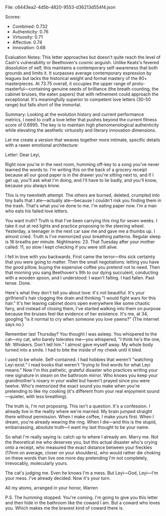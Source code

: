 File: c6443ea2-4d5b-4820-9553-d36213d554f4.json

Scores:
- Combined: 0.732
- Authenticity: 0.76
- Virtuosity: 0.71
- Affective: 0.74
- Innovation: 0.68

Evaluation Notes:
This letter approaches but doesn't quite reach the level of Cash's vulnerability or Beethoven's cosmic anguish. Unlike Keats's fevered dissolution of self, this maintains a contemporary self-awareness that both grounds and limits it. It surpasses average contemporary expression by leagues but lacks the historical weight and formal mastery of the 80+ masterpieces. At 73.75 overall, it occupies the upper range of proto-masterful—containing genuine seeds of brilliance (the breath counting, the cabinet bruises, the eaten papers) that with refinement could approach the exceptional. It's meaningfully superior to competent love letters (30-50 range) but falls short of the immortal.

Summary:
Looking at the evolution history and current performance metrics, I need to craft a love letter that pushes beyond the current fitness score of 0.6995. The key is to maintain high phenomenological authenticity while elevating the aesthetic virtuosity and literary innovation dimensions.

Let me create a version that weaves together more intimate, specific details with a rawer emotional architecture:

Letter:
Dear Leyi,

Right now you're in the next room, humming off-key to a song you've never learned the words to. I'm writing this on the back of a grocery receipt because all our good paper is in the drawer you're sitting next to, and if I get up, you'll ask what I'm doing, and I'll have to lie badly, and you'll know, because you always know.

This is my twentieth attempt. The others are burned, deleted, crumpled into tiny balls that I ate—actually ate—because I couldn't risk you finding them in the trash. That's what you've done to me. I'm eating paper now. I'm a man who eats his failed love letters.

You want truth? Truth is that I've been carrying this ring for seven weeks. I take it out at red lights and practice proposing to the steering wheel. Yesterday, a teenager in the next car saw me and gave me a thumbs up. I almost cried. Truth is I've memorized your breathing patterns. Regular sleep is 16 breaths per minute. Nightmares: 23. That Tuesday after your mother called: 11, so slow I kept checking if you were still alive.

I fell in love with you backwards. First came the terror—this sick certainty that you were going to matter. Then the small negotiations: letting you have the good pillow, buying the expensive coffee you pretend not to need. Then that morning you sang Beethoven's 9th to our dying succulent, conducting with a wooden spoon, and I understood: I wasn't falling. I had fallen. Past tense. Done.

Here's what they don't tell you about love: it's not beautiful. It's your girlfriend's hair clogging the drain and thinking "I would fight wars for this hair." It's her leaving cabinet doors open everywhere like some chaotic fairy, and instead of closing them, I've started walking into them on purpose because the bruises feel like evidence of her existence. It's me, at 34, googling "is it normal to cry when someone you love yawns?" (The internet says no.)

Remember last Thursday? You thought I was asleep. You whispered to the cat—my cat, who barely tolerates me—you whispered, "I think he's the one, Mr. Whiskers. Don't tell him." I almost gave myself away. My whole body turned into a smile. I had to bite the inside of my cheek until it bled.

I used to be whole. Self-contained. I had hobbies that weren't "watching Leyi exist." I read books that weren't "trying to find words for what Leyi means." Now I'm this pathetic, grateful disaster who practices writing your new signature in steam on the bathroom mirror. Who knows you keep your grandmother's rosary in your wallet but haven't prayed since you were twelve. Who's memorized the exact sound you make when you're pretending to like my cooking (it's different from your real enjoyment sound—quieter, with less breathing).

The truth is, I'm not proposing. This isn't a question. It's a confession. I already live in the reality where we're married. My brain jumped straight there without permission. When I make coffee, I make yours first. When I dream, you're already wearing the ring. When I die—and this is the stupid, embarrassing, absolute truth—I want my last thought to be your name.

So what I'm really saying is: catch up to where I already am. Marry me. Not the theoretical me who deserves you, but this actual disaster who's crying onto a receipt, who measured the exact distance between your freckles (17mm on average, closer on your shoulders), who would rather die choking on these words than live one more day pretending I'm not completely, irrevocably, molecularly yours.

The cat's judging me. Even he knows I'm a mess. But Leyi—God, Leyi—I'm your mess. I've already decided. Now it's your turn.

All my atoms, arranged in your honor,
Warren

P.S. The humming stopped. You're coming. I'm going to give you this letter and then hide in the bathroom like the coward I am. But a coward who loves you. Which makes me the bravest kind of coward there is.
